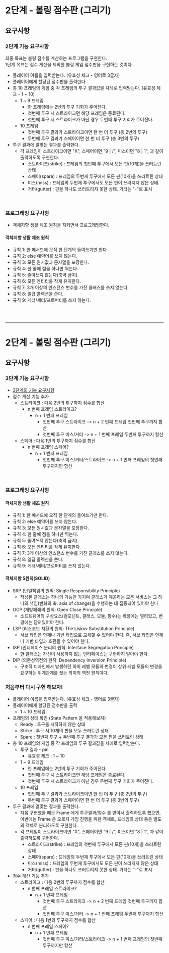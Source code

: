 # 2단계 - 볼링 점수판 (그리기)

## 요구사항

### 2단계 기능 요구사항

최종 목표는 볼링 점수를 계산하는 프로그램을 구현한다.  
1단계 목표는 점수 계산을 제외한 볼링 게임 점수판을 구현하는 것이다.

- 플레이어 이름을 입력받는다. (유효성 체크 - 영어로 3글자)
- 플레이어에게 할당된 점수판을 출력한다.
- 총 10 프레임의 게임 중 각 프레임의 투구 결과값을 차례로 입력받는다. (유효성 체크 - 1 ~ 10)
  - 1 ~ 9 프레임
    - 한 프레임에는 2번의 투구 기회가 주어진다.
    - 첫번째 투구 시 스트라이크면 해당 프레임은 종료된다.
    - 첫번째 투구 시 스트라이크가 아닌 경우 두번째 투구 기회가 주어진다.
  - 10 프레임
    - 첫번째 투구 결과가 스트라이크이면 한 번 더 투구 (총 2번의 투구)
    - 두번째 투구 결과가 스페어이면 한 번 더 투구 (총 3번의 투구)
- 투구 결과에 알맞는 결과를 출력한다.
  - 각 프레임이 스트라이크이면 "X", 스페어이면 "9 | /", 미스이면 "8 | 1", 과 같이 출력하도록 구현한다.
    - 스트라이크(strike) : 프레임의 첫번째 투구에서 모든 핀(10개)을 쓰러트린 상태
    - 스페어(spare) : 프레임의 두번재 투구에서 모든 핀(10개)을 쓰러트린 상태
    - 미스(miss) : 프레임의 두번재 투구에서도 모든 핀이 쓰러지지 않은 상태
    - 거터(gutter) : 핀을 하나도 쓰러트리지 못한 상태. 거터는 "-"로 표시

<br>

### 프로그래밍 요구사항

- 객체지향 생활 체조 원칙을 지키면서 프로그래밍한다.

#### 객체지향 생활 체조 원칙

- 규칙 1: 한 메서드에 오직 한 단계의 들여쓰기만 한다.
- 규칙 2: else 예약어를 쓰지 않는다.
- 규칙 3: 모든 원시값과 문자열을 포장한다.
- 규칙 4: 한 줄에 점을 하나만 찍는다.
- 규칙 5: 줄여쓰지 않는다(축약 금지).
- 규칙 6: 모든 엔티티를 작게 유지한다.
- 규칙 7: 3개 이상의 인스턴스 변수를 가진 클래스를 쓰지 않는다.
- 규칙 8: 일급 콜렉션을 쓴다.
- 규칙 9: 게터/세터/프로퍼티를 쓰지 않는다.

<br>
<br>

---

# 2단계 - 볼링 점수판 (그리기)

## 요구사항

### 3단계 기능 요구사항

- [2단계의 기능 요구사항](#2단계-기능-요구사항)
- 점수 계산 기능 추가
  - 스트라이크 : 다음 2번의 투구까지 점수를 합산
    - n 번째 프레임 스트라이크?
      - n + 1 번째 프레임
        - 첫번째 투구 스트라이크 -> n + 2 번째 프레임 첫번째 투구까지 합산
        - 첫번째 투구 미스/거터 -> n + 1 번째 프레임 두번째 투구까지 합산
  - 스페어 : 다음 1번의 투구까지 점수를 합산
    - n 번째 프레임 스페어?
      - n + 1 번째 프레임
        - 첫번째 투구 미스/거터/스트라이크 -> n + 1 번째 프레임의 첫번째 투구까지만 합산

<br>

### 프로그래밍 요구사항

#### 객체지향 생활 체조 원칙

- 규칙 1: 한 메서드에 오직 한 단계의 들여쓰기만 한다.
- 규칙 2: else 예약어를 쓰지 않는다.
- 규칙 3: 모든 원시값과 문자열을 포장한다.
- 규칙 4: 한 줄에 점을 하나만 찍는다.
- 규칙 5: 줄여쓰지 않는다(축약 금지).
- 규칙 6: 모든 엔티티를 작게 유지한다.
- 규칙 7: 3개 이상의 인스턴스 변수를 가진 클래스를 쓰지 않는다.
- 규칙 8: 일급 콜렉션을 쓴다.
- 규칙 9: 게터/세터/프로퍼티를 쓰지 않는다.

#### 객체지향 5원칙(SOLID)

- SRP (단일책임의 원칙: Single Responsibility Principle)
  - 작성된 클래스는 하나의 기능만 가지며 클래스가 제공하는 모든 서비스는 그 하나의 책임(변화의 축: axis of change)을 수행하는 데 집중되어 있어야 한다
- OCP (개방폐쇄의 원칙: Open Close Principle)
  - 소프트웨어의 구성요소(컴포넌트, 클래스, 모듈, 함수)는 확장에는 열려있고, 변경에는 닫혀있어야 한다.
- LSP (리스코브 치환의 원칙: The Liskov Substitution Principle)
  - 서브 타입은 언제나 기반 타입으로 교체할 수 있어야 한다. 즉, 서브 타입은 언제나 기반 타입과 호환될 수 있어야 한다.
- ISP (인터페이스 분리의 원칙: Interface Segregation Principle)
  - 한 클래스는 자신이 사용하지 않는 인터페이스는 구현하지 말아야 한다.
- DIP (의존성역전의 원칙: Dependency Inversion Principle)
  - 구조적 디자인에서 발생하던 하위 레벨 모듈의 변경이 상위 레벨 모듈의 변경을 요구하는 위계관계를 끊는 의미의 역전 원칙이다.
  
  
### 처음부터 다시 구현 해보자!

- 플레이어 이름을 입력받는다. (유효성 체크 - 영어로 3글자)
- 플레이어에게 할당된 점수판을 출력
  - 1 ~ 10 프레임
- 프레임의 상태 확인 (State Pattern 을 적용해보자)
  - Ready : 투구를 시작하지 않은 상태
  - Strike :  투구 시 10개의 핀을 모두 쓰러트린 상태
  - Spare : 첫번째 투구 + 두번째 투구 결과가 모든 핀을 쓰러트린 상태
- 총 10 프레임의 게임 중 각 프레임의 투구 결과값을 차례로 입력받는다. 
  - 투구 결과 - pin
    - 유효성 체크 : 1 ~ 10
  - 1 ~ 9 프레임
    - 한 프레임에는 2번의 투구 기회가 주어진다.
    - 첫번째 투구 시 스트라이크면 해당 프레임은 종료된다.
    - 첫번째 투구 시 스트라이크가 아닌 경우 두번째 투구 기회가 주어진다.
  - 10 프레임
    - 첫번째 투구 결과가 스트라이크이면 한 번 더 투구 (총 2번의 투구)
    - 두번째 투구 결과가 스페어이면 한 번 더 투구 (총 3번의 투구)
- 투구 결과에 알맞는 결과를 출력한다.
  - 처음 구현했을 때는 Frame 에게 투구결과/점수 를 받아서 출력하도록 했으면,
    이번에는 Frame 은 오로지 게임 진행을 위한 객체로, 프레임의 상태 등은 별도의 객체로 분리하도록 구현한다.
  - 각 프레임이 스트라이크이면 "X", 스페어이면 "9 | /", 미스이면 "8 | 1", 과 같이 출력하도록 구현한다.
    - 스트라이크(strike) : 프레임의 첫번째 투구에서 모든 핀(10개)을 쓰러트린 상태
    - 스페어(spare) : 프레임의 두번재 투구에서 모든 핀(10개)을 쓰러트린 상태
    - 미스(miss) : 프레임의 두번재 투구에서도 모든 핀이 쓰러지지 않은 상태
    - 거터(gutter) : 핀을 하나도 쓰러트리지 못한 상태. 거터는 "-"로 표시
- 점수 계산 기능 추가
  - 스트라이크 : 다음 2번의 투구까지 점수를 합산
    - n 번째 프레임 스트라이크?
      - n + 1 번째 프레임
        - 첫번째 투구 스트라이크 -> n + 2 번째 프레임 첫번째 투구까지 합산
        - 첫번째 투구 미스/거터 -> n + 1 번째 프레임 두번째 투구까지 합산
  - 스페어 : 다음 1번의 투구까지 점수를 합산
    - n 번째 프레임 스페어?
      - n + 1 번째 프레임
        - 첫번째 투구 미스/거터/스트라이크 -> n + 1 번째 프레임의 첫번째 투구까지만 합산
